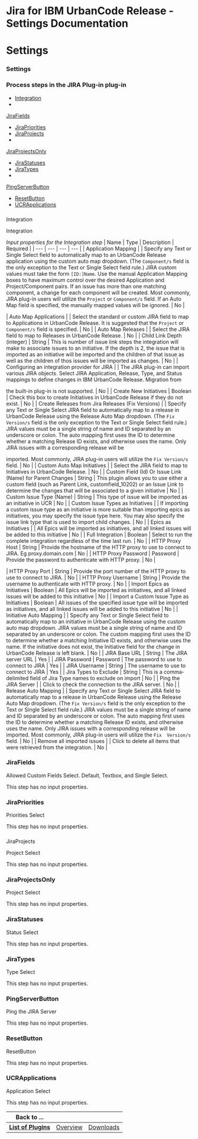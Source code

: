 
Jira for IBM UrbanCode Release - Settings Documentation
=======================================================

# Settings




### Settings






### Process steps in the JIRA Plug-in plug-in


* [Integration](#integration)
* 
[JiraFields](#jirafields)
* [JiraPriorities](#jirapriorities)
* [JiraProjects](#jiraprojects)
* 
[JiraProjectsOnly](#jiraprojectsonly)
* [JiraStatuses](#jirastatuses)
* [JiraTypes](#jiratypes)
* 
[PingServerButton](#pingserverbutton)
* [ResetButton](#resetbutton)
* [UCRApplications](#ucrapplications)




### 
Integration


Integration




*Input properties for the Integration step*  | Name | Type | Description | Required |
| 
--- | --- | --- | --- |
| Application Mapping |  | Specify any Text or Single Select field to automatically map to an 
UrbanCode
Release application using the custom auto map dropdown. (The `Component/s`
field is the only exception to the 
Text or Single Select field rule.)
JIRA custom values must take the form `[ID:]Name`. Use the manual
Application Mapping
 boxes to have maximum control over the desired
Application and Project/Component pairs. If an issue has more than one 
matching component,
a change for each component will be created. Most commonly, JIRA
plug-in users will utilize the 
`Project` or `Component/s` field.
If an Auto Map field is specified, the manually mapped values will be ignored. | No |

| Auto Map Applications |  | Select the standard or custom JIRA field to map to Applications in UrbanCode Release.
It is
 suggested that the `Project` or `Component/s` field is specified. | No |
| Auto Map Releases |  | Select the JIRA field
 to map to Releases in UrbanCode Release. | No |
| Child Link Depth (integer) | String | This is number of issue link 
steps the integration will make to associate issues to
an initiative. If the depth is 2, the issue that is imported as 
an initiative will
be imported and the children of that issue as well as the children of thos issues
will be imported as
 changes. | No |
| Configuring an integration provider for JIRA |  | The JIRA plug-in can import various JIRA objects. 
Select JIRA Application, Release,
Type, and Status mappings to define changes in IBM UrbanCode Release. Migration from

the built-in plug-in is not supported. | No |
| Create New Initiatives | Boolean | Check this box to create Initiatives 
in UrbanCode Release if they do not exist. | No |
| Create Releases from Jira Releases (Fix Versions) |  | Specify any 
Text or Single Select JIRA field to automatically map to a
release in UrbanCode Release using the Release Auto Map 
dropdown. (The
`Fix Version/s` field is the only exception to the Text or Single Select field rule.)
JIRA values must be
 a single string of name and ID separated by an underscore or colon.
The auto mapping first uses the ID to determine 
whether a matching Release ID exists,
and otherwise uses the name. Only JIRA issues with a corresponding release will be

imported. Most commonly, JIRA plug-in users will utilize the `Fix Version/s`
field. | No |
| Custom Auto Map 
Initiatives |  | Select the JIRA field to map to Initiatives in UrbanCode Release. | No |
| Custom Field (Id) Or Issue 
Link (Name) for Parent Changes | String | This plugin allows you to use either a custom field (such as Parent Link, 
customfield\_10202)
or an Issue Link to determine the changes that will be associated to a given initiative | No |
| 
Custom Issue Type (Name) | String | This type of issue will be imported as an initiative in UCR | No |
| Custom Issue 
Types as Initiatives |  | If importing a custom issue type as an initiative is more suitable than importing
epics as 
initiatives, you may specify the issue type here. You may also specify the
issue link type that is used to import child 
changes. | No |
| Epics as Initiatives |  | All Epics will be imported as initiatives, and all linked issues will be 
added to
this initiative | No |
| Full Integration | Boolean | Select to run the complete integration regardless of the 
time last run. | No |
| HTTP Proxy Host | String | Provide the hostname of the HTTP proxy to use to connect to JIRA. Eg 
proxy.domain.com | No |
| HTTP Proxy Password | Password | Provide the password to authenticate with HTTP proxy. | No |

| HTTP Proxy Port | String | Provide the port number of the HTTP proxy to use to connect to JIRA. | No |
| HTTP Proxy 
Username | String | Provide the username to authenticate with HTTP proxy. | No |
| Import Epics as Initiatives | Boolean
 | All Epics will be imported as initiatives, and all linked issues will be added to
this initiative | No |
| Import a 
Custom Issue Type as Initiatives | Boolean | All issues of the specified issue type will be imported as initiatives, and
 all linked
issues will be added to this initiative | No |
| Initiative Auto Mapping |  | Specify any Text or Single 
Select field to automatically map to an initiative in UrbanCode
Release using the custom auto map dropdown. JIRA values 
must be a single string of
name and ID separated by an underscore or colon. The custom mapping first uses the
ID to 
determine whether a matching Initiative ID exists, and otherwise uses the name.
If the initiative does not exist, the 
Initiative field for the change in UrbanCode
Release is left blank. | No |
| JIRA Base URL | String | The JIRA server 
URL | Yes |
| JIRA Password | Password | The password to use to connect to JIRA | Yes |
| JIRA Username | String | The 
username to use to connect to JIRA | Yes |
| Jira Types to Exclude | String | This is a comma-delimited field of Jira 
Type names to exclude on import | No |
| Ping the JIRA Server |  | Click to check the connection to the JIRA server. | 
No |
| Release Auto Mapping |  | Specify any Text or Single Select JIRA field to automatically map to a
release in 
UrbanCode Release using the Release Auto Map dropdown.
(The `Fix Version/s` field is the only exception to the Text or 
Single Select field
rule.) JIRA values must be a single string of name and ID separated
by an underscore or colon. The 
auto mapping first uses the ID to determine
whether a matching Release ID exists, and otherwise uses the name.
Only JIRA
 issues with a corresponding release will be imported. Most
commonly, JIRA plug-in users will utilize the `Fix 
Version/s` field. | No |
| Remove all imported issues |  | Click to delete all items that were retrieved from the 
integration. | No |


### JiraFields


Allowed Custom Fields Select. Default, Textbox, and Single Select.


This step 
has no input properties.


### JiraPriorities


Priorities Select


This step has no input properties.


### 
JiraProjects


Project Select


This step has no input properties.


### JiraProjectsOnly


Project Select


This step 
has no input properties.


### JiraStatuses


Status Select


This step has no input properties.


### JiraTypes


Type 
Select


This step has no input properties.


### PingServerButton


Ping the JIRA Server


This step has no input 
properties.


### ResetButton


ResetButton


This step has no input properties.


### UCRApplications


Application 
Select


This step has no input properties.





|Back to ...|||
| :---: | :---: | :---: |
|[**List of Plugins**](../../index.md)|[Overview](./overview.md)|[Downloads](./downloads.md)|
